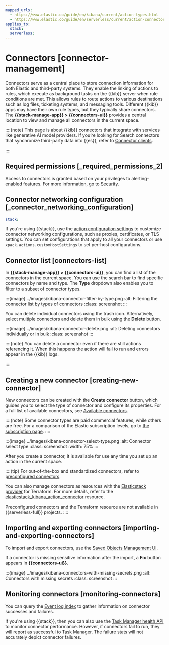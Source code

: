 ```yaml
---
mapped_urls:
  - https://www.elastic.co/guide/en/kibana/current/action-types.html
  - https://www.elastic.co/guide/en/serverless/current/action-connectors.html
applies_to:
  stack:
  serverless:
---
```


# Connectors [connector-management]

Connectors serve as a central place to store connection information for both Elastic and third-party systems. They enable the linking of actions to rules, which execute as background tasks on the {{kib}} server when rule conditions are met. This allows rules to route actions to various destinations such as log files, ticketing systems, and messaging tools. Different {{kib}} apps may have their own rule types, but they typically share connectors. The **{{stack-manage-app}} > {{connectors-ui}}** provides a central location to view and manage all connectors in the current space.

::::{note}
This page is about {{kib}} connectors that integrate with services like generative AI model providers. If you’re looking for Search connectors that synchronize third-party data into {{es}}, refer to [Connector clients](elasticsearch://reference/ingestion-tools/search-connectors/index.md).

::::

## Required permissions [_required_permissions_2]

Access to connectors is granted based on your privileges to alerting-enabled features. For more information, go to [Security](../explore-analyze/alerts-cases/alerts/alerting-setup.md#alerting-security).

## Connector networking configuration [_connector_networking_configuration]

```yaml {applies_to}
stack:
```

If you're using {{stack}}, use the [action configuration settings](kibana://reference/configuration-reference/alerting-settings.md#action-settings) to customize connector networking configurations, such as proxies, certificates, or TLS settings. You can set configurations that apply to all your connectors or use `xpack.actions.customHostSettings` to set per-host configurations.

## Connector list [connectors-list]

In **{{stack-manage-app}} > {{connectors-ui}}**, you can find a list of the connectors in the current space. You can use the search bar to find specific connectors by name and type. The **Type** dropdown also enables you to filter to a subset of connector types.

:::{image} ../images/kibana-connector-filter-by-type.png
:alt: Filtering the connector list by types of connectors
:class: screenshot
:::

You can delete individual connectors using the trash icon. Alternatively, select multiple connectors and delete them in bulk using the **Delete** button.

:::{image} ../images/kibana-connector-delete.png
:alt: Deleting connectors individually or in bulk
:class: screenshot
:::

::::{note}
You can delete a connector even if there are still actions referencing it. When this happens the action will fail to run and errors appear in the {{kib}} logs.

::::

## Creating a new connector [creating-new-connector]

New connectors can be created with the **Create connector** button, which guides you to select the type of connector and configure its properties. For a full list of available connectors, see [Available connectors](kibana://reference/connectors-kibana.md).

::::{note}
Some connector types are paid commercial features, while others are free. For a comparison of the Elastic subscription levels, go to [the subscription page](https://www.elastic.co/subscriptions).
::::

:::{image} ../images/kibana-connector-select-type.png
:alt: Connector select type
:class: screenshot
:width: 75%
:::

After you create a connector, it is available for use any time you set up an action in the current space.

::::{tip}
For out-of-the-box and standardized connectors, refer to [preconfigured connectors](kibana://reference/connectors-kibana/pre-configured-connectors.md).

You can also manage connectors as resources with the [Elasticstack provider](https://registry.terraform.io/providers/elastic/elasticstack/latest) for Terraform. For more details, refer to the [elasticstack_kibana_action_connector](https://registry.terraform.io/providers/elastic/elasticstack/latest/docs/resources/kibana_action_connector) resource.

Preconfigured connectors and the Terraform resource are not available in {{serverless-full}} projects.
::::

## Importing and exporting connectors [importing-and-exporting-connectors]

To import and export connectors, use the [Saved Objects Management UI](/explore-analyze/find-and-organize/saved-objects.md).

If a connector is missing sensitive information after the import, a **Fix** button appears in **{{connectors-ui}}**.

:::{image} ../images/kibana-connectors-with-missing-secrets.png
:alt: Connectors with missing secrets
:class: screenshot
:::

## Monitoring connectors [monitoring-connectors]

You can query the [Event log index](/explore-analyze/alerts-cases/alerts/event-log-index.md) to gather information on connector successes and failures.

If you're using {{stack}}, then you can also use the [Task Manager health API](/deploy-manage/monitor/kibana-task-manager-health-monitoring.md) to monitor connector performance. However, if connectors fail to run, they will report as successful to Task Manager. The failure stats will not accurately depict connector failures.
